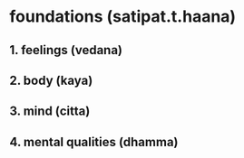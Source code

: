 # foundations (satipat.t.haana)

## 1. feelings (vedana)
## 2. body (kaya)
## 3. mind (citta)
## 4. mental qualities (dhamma)
